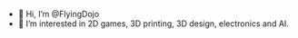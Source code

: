 - 👋 Hi, I’m @FlyingDojo
- 👀 I’m interested in 2D games, 3D printing, 3D design, electronics and AI.
  
<!---
FlyingDojo/FlyingDojo is a ✨ special ✨ repository because its `README.md` (this file) appears on your GitHub profile.
You can click the Preview link to take a look at your changes.
--->
